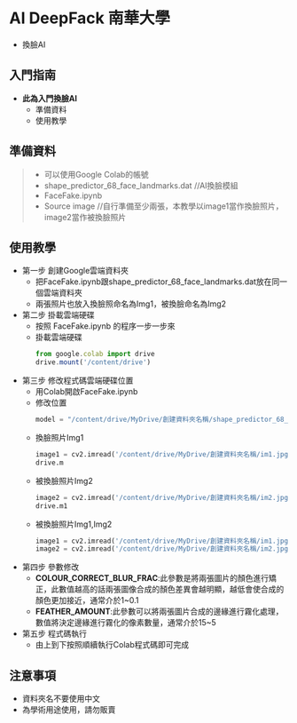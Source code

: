 # AI DeepFack 南華大學
* 換臉AI
## 入門指南
* __此為入門換臉AI__
	* 準備資料
	* 使用教學  

## 準備資料
> * 可以使用Google Colab的帳號
> * shape_predictor_68_face_landmarks.dat  //AI換臉模組
> * FaceFake.ipynb
> * Source image //自行準備至少兩張，本教學以image1當作換臉照片，image2當作被換臉照片

## 使用教學
* 第一步 創建Google雲端資料夾
	* 把FaceFake.ipynb跟shape_predictor_68_face_landmarks.dat放在同一個雲端資料夾
	* 兩張照片也放入換臉照命名為Img1，被換臉命名為Img2
* 第二步 掛載雲端硬碟
	* 按照 FaceFake.ipynb 的程序一步一步來
	* 掛載雲端硬碟
		```javascript
		from google.colab import drive
		drive.mount('/content/drive')
		```
* 第三步 修改程式碼雲端硬碟位置
	* 用Colab開啟FaceFake.ipynb
	* 修改位置
		```python
		model = "/content/drive/MyDrive/創建資料夾名稱/shape_predictor_68_face_landmarks.dat"
		```
    * 換臉照片Img1
    	```python
		image1 = cv2.imread('/content/drive/MyDrive/創建資料夾名稱/im1.jpg')  #換臉照片
		drive.m
        ```
    * 被換臉照片Img2
    	```python
		image2 = cv2.imread('/content/drive/MyDrive/創建資料夾名稱/im2.jpg')  #被換臉照片
		drive.m1
        ```
    * 被換臉照片Img1,Img2
    	```python
		image1 = cv2.imread('/content/drive/MyDrive/創建資料夾名稱/im1.jpg')
		image2 = cv2.imread('/content/drive/MyDrive/創建資料夾名稱/im2.jpg')
        ```
* 第四步 參數修改
 	* __COLOUR_CORRECT_BLUR_FRAC__:此參數是將兩張圖片的顏色進行矯正，此數值越高的話兩張圖像合成的顏色差異會越明顯，越低會使合成的顏色更加接近，通常介於1~0.1
 	* __FEATHER_AMOUNT__:此參數可以將兩張圖片合成的邊緣進行霧化處理，數值將決定邊緣進行霧化的像素數量，通常介於15~5
* 第五步 程式碼執行
	* 由上到下按照順續執行Colab程式碼即可完成

## 注意事項
 * 資料夾名不要使用中文
 * 為學術用途使用，請勿販賣

